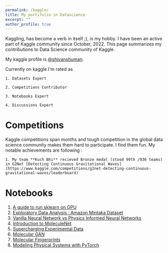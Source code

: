 ```yaml
---
permalink: /kaggle/
title: My portifolio in Datascience
excerpt: ""
author_profile: true
---
```


Kaggling, has become a verb in itself ;), is my hobby. I have been an active part of Kaggle community since October, 2022.
This page summarizes my contributions to Data Science community of Kaggle.

My kaggle profile is [@shivanshuman](https://www.kaggle.com/shivanshuman).

Currently on kaggle I'm rated as

    1. Datasets Expert

    2. Competitions Contributor

    3. Notebooks Expert

    4. Discussions Expert

# Competitions

Kaggle competitions span months and tough competition in the global data science community makes them hard to participate.
I find them fun. My notable achievements are following :

    1. My team **Kuch Bhi** recieved Bronze medal (stood 99th /936 teams) in G2Net [Detecting Continuous Gravitational Waves](https://www.kaggle.com/competitions/g2net-detecting-continuous-gravitational-waves/leaderboard)


# Notebooks

1. [A guide to run sklearn on GPU](https://www.kaggle.com/code/shivanshuman/sklearn-on-gpu)
2. [Exploratory Data Analysis : Amazon Mintaka Dataset](https://www.kaggle.com/code/shivanshuman/eda-amazon-mintaka)
3. [Vanilla Neural Network vs Physics Informed Neural Networks](https://www.kaggle.com/code/shivanshuman/vanilla-nn-vs-physics-informednn)
4. [Introduction to MoleculeNet](https://www.kaggle.com/code/shivanshuman/introduction-to-moleculenet)
4. [Supercharging Experimental Data](https://www.kaggle.com/code/shivanshuman/supercharging-experimental-data)
5. [Molecular GAN](https://www.kaggle.com/code/shivanshuman/molecular-gan)
6. [Molecular Fingerprints](https://www.kaggle.com/code/shivanshuman/molecular-fingerprints)
7. [Modeling Physical Systems with PyTorch](https://www.kaggle.com/code/shivanshuman/modelling-physical-system-with-pytorch)
